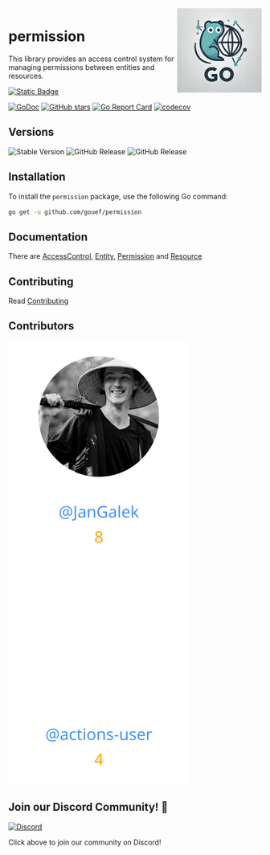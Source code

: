 <img align=right width="168" src="docs/gouef_logo.png">

# permission
This library provides an access control system for managing permissions between entities and resources.

[![Static Badge](https://img.shields.io/badge/Github-gouef%2Fpermission-blue?style=for-the-badge&logo=github&link=github.com%2Fgouef%2Fpermission)](https://github.com/gouef/permission)

[![GoDoc](https://pkg.go.dev/badge/github.com/gouef/permission.svg)](https://pkg.go.dev/github.com/gouef/permission)
[![GitHub stars](https://img.shields.io/github/stars/gouef/permission?style=social)](https://github.com/gouef/permission/stargazers)
[![Go Report Card](https://goreportcard.com/badge/github.com/gouef/permission)](https://goreportcard.com/report/github.com/gouef/permission)
[![codecov](https://codecov.io/github/gouef/permission/branch/main/graph/badge.svg?token=YUG8EMH6Q8)](https://codecov.io/github/gouef/permission)

## Versions
![Stable Version](https://img.shields.io/github/v/release/gouef/permission?label=Stable&labelColor=green)
![GitHub Release](https://img.shields.io/github/v/release/gouef/permission?label=RC&include_prereleases&filter=*rc*&logoSize=diago)
![GitHub Release](https://img.shields.io/github/v/release/gouef/permission?label=Beta&include_prereleases&filter=*beta*&logoSize=diago)

## Installation

To install the `permission` package, use the following Go command:

```bash
go get -u github.com/gouef/permission
```

## Documentation
There are [AccessControl](/docs/AccessControl.md), [Entity](/docs/Entity.md), [Permission](/docs/Permission.md) and [Resource](/docs/Resource.md)

## Contributing

Read [Contributing](CONTRIBUTING.md)

## Contributors

<div>
<span>
  <a href="https://github.com/JanGalek"><img src="https://raw.githubusercontent.com/gouef/permission/refs/heads/contributors-svg/.github/contributors/JanGalek.svg" alt="JanGalek" /></a>
</span>
<span>
  <a href="https://github.com/actions-user"><img src="https://raw.githubusercontent.com/gouef/permission/refs/heads/contributors-svg/.github/contributors/actions-user.svg" alt="actions-user" /></a>
</span>
</div>

## Join our Discord Community! 🎉

[![Discord](https://img.shields.io/discord/1334331501462163509?style=for-the-badge&logo=discord&logoColor=white&logoSize=auto&label=Community%20discord&labelColor=blue&link=https%3A%2F%2Fdiscord.gg%2FwjGqeWFnqK
)](https://discord.gg/wjGqeWFnqK)

Click above to join our community on Discord!
